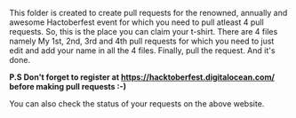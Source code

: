 This folder is created to create pull requests for the renowned, annually and awesome Hactoberfest event 
for which you need to pull atleast 4 pull requests.
So, this is the place you can claim your t-shirt. 
There are 4 files namely My 1st, 2nd, 3rd and 4th pull requests 
for which you need to just edit and add your name in all the 4 files. 
Finally, pull the request. And it's done.

**P.S Don't forget to register at https://hacktoberfest.digitalocean.com/ before making pull requests :-)**

You can also check the status of your requests on the above website. 
